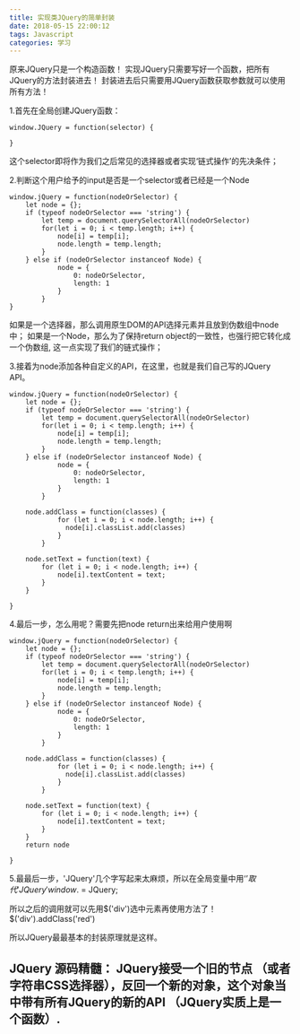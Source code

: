 ```yaml
---
title: 实现类JQuery的简单封装
date: 2018-05-15 22:00:12
tags: Javascript
categories: 学习
---
```


原来JQuery只是一个构造函数！
实现JQuery只需要写好一个函数，把所有JQuery的方法封装进去！
封装进去后只需要用JQuery函数获取参数就可以使用所有方法！

1.首先在全局创建JQuery函数：
```
window.JQuery = function(selector) {

}
```

这个selector即将作为我们之后常见的选择器或者实现‘链式操作’的先决条件；


2.判断这个用户给予的input是否是一个selector或者已经是一个Node
```
window.jQuery = function(nodeOrSelector) {
    let node = {};
    if (typeof nodeOrSelector === 'string') {
        let temp = document.querySelectorAll(nodeOrSelector)
        for(let i = 0; i < temp.length; i++) {
            node[i] = temp[i];
            node.length = temp.length; 
        } 
    } else if (nodeOrSelector instanceof Node) {
            node = {
                0: nodeOrSelector,
                length: 1
            }
        }
}
```

如果是一个选择器，那么调用原生DOM的API选择元素并且放到伪数组中node中；
如果是一个Node，那么为了保持return object的一致性，也强行把它转化成一个伪数组, 这一点实现了我们的链式操作；

3.接着为node添加各种自定义的API，在这里，也就是我们自己写的JQuery API。
```
window.jQuery = function(nodeOrSelector) {
    let node = {};
    if (typeof nodeOrSelector === 'string') {
        let temp = document.querySelectorAll(nodeOrSelector)
        for(let i = 0; i < temp.length; i++) {
            node[i] = temp[i];
            node.length = temp.length; 
        } 
    } else if (nodeOrSelector instanceof Node) {
            node = {
                0: nodeOrSelector,
                length: 1
            }
        }

    node.addClass = function(classes) {
            for (let i = 0; i < node.length; i++) {
              node[i].classList.add(classes)
            }
        }

    node.setText = function(text) {
        for (let i = 0; i < node.length; i++) {
            node[i].textContent = text;
        }
    }

}
```

4.最后一步，怎么用呢？需要先把node return出来给用户使用啊
```
window.jQuery = function(nodeOrSelector) {
    let node = {};
    if (typeof nodeOrSelector === 'string') {
        let temp = document.querySelectorAll(nodeOrSelector)
        for(let i = 0; i < temp.length; i++) {
            node[i] = temp[i];
            node.length = temp.length; 
        } 
    } else if (nodeOrSelector instanceof Node) {
            node = {
                0: nodeOrSelector,
                length: 1
            }
        }

    node.addClass = function(classes) {
            for (let i = 0; i < node.length; i++) {
              node[i].classList.add(classes)
            }
        }

    node.setText = function(text) {
        for (let i = 0; i < node.length; i++) {
            node[i].textContent = text;
        }
    }
    return node

}
```

5.最最后一步，'JQuery'几个字写起来太麻烦，所以在全局变量中用‘$’取代'JQuery'
window.$ = JQuery;

所以之后的调用就可以先用$('div')选中元素再使用方法了！
$('div').addClass('red')

所以JQuery最最基本的封装原理就是这样。

## JQuery 源码精髓： JQuery接受一个旧的节点 （或者字符串CSS选择器），反回一个新的对象，这个对象当中带有所有JQuery的新的API （JQuery实质上是一个函数）.
